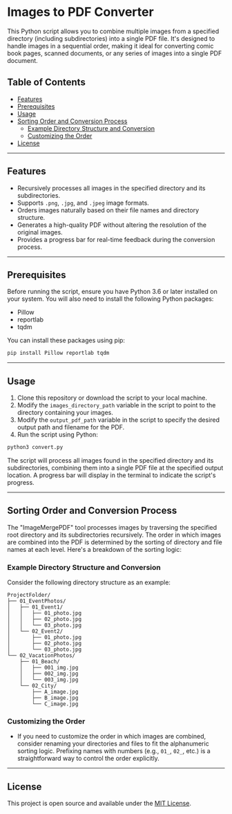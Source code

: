 # Images to PDF Converter

This Python script allows you to combine multiple images from a specified directory (including subdirectories) into a single PDF file. It's designed to handle images in a sequential order, making it ideal for converting comic book pages, scanned documents, or any series of images into a single PDF document.

## Table of Contents
- [Features](#features)
- [Prerequisites](#prerequisites)
- [Usage](#usage)
- [Sorting Order and Conversion Process](#sorting-order-and-conversion-process)
  - [Example Directory Structure and Conversion](#example-directory-structure-and-conversion)
  - [Customizing the Order](#customizing-the-order)
- [License](#license)

---

## Features

- Recursively processes all images in the specified directory and its subdirectories.
- Supports `.png`, `.jpg`, and `.jpeg` image formats.
- Orders images naturally based on their file names and directory structure.
- Generates a high-quality PDF without altering the resolution of the original images.
- Provides a progress bar for real-time feedback during the conversion process.

---

## Prerequisites

Before running the script, ensure you have Python 3.6 or later installed on your system. You will also need to install the following Python packages:

- Pillow
- reportlab
- tqdm

You can install these packages using pip:

```sh
pip install Pillow reportlab tqdm
```

---

## Usage

1. Clone this repository or download the script to your local machine.
2. Modify the `images_directory_path` variable in the script to point to the directory containing your images.
3. Modify the `output_pdf_path` variable in the script to specify the desired output path and filename for the PDF.
4. Run the script using Python:

```sh
python3 convert.py
```

The script will process all images found in the specified directory and its subdirectories, combining them into a single PDF file at the specified output location. A progress bar will display in the terminal to indicate the script's progress.

---

## Sorting Order and Conversion Process

The "ImageMergePDF" tool processes images by traversing the specified root directory and its subdirectories recursively. The order in which images are combined into the PDF is determined by the sorting of directory and file names at each level. Here's a breakdown of the sorting logic:

### Example Directory Structure and Conversion

Consider the following directory structure as an example:

```
ProjectFolder/
├── 01_EventPhotos/
│   ├── 01_Event1/
│   │   ├── 01_photo.jpg
│   │   ├── 02_photo.jpg
│   │   └── 03_photo.jpg
│   └── 02_Event2/
│       ├── 01_photo.jpg
│       ├── 02_photo.jpg
│       └── 03_photo.jpg
└── 02_VacationPhotos/
    ├── 01_Beach/
    │   ├── 001_img.jpg
    │   ├── 002_img.jpg
    │   └── 003_img.jpg
    └── 02_City/
        ├── A_image.jpg
        ├── B_image.jpg
        └── C_image.jpg
```

### Customizing the Order

- If you need to customize the order in which images are combined, consider renaming your directories and files to fit the alphanumeric sorting logic. Prefixing names with numbers (e.g., `01_`, `02_`, etc.) is a straightforward way to control the order explicitly.

---

## License

This project is open source and available under the [MIT License](LICENSE).